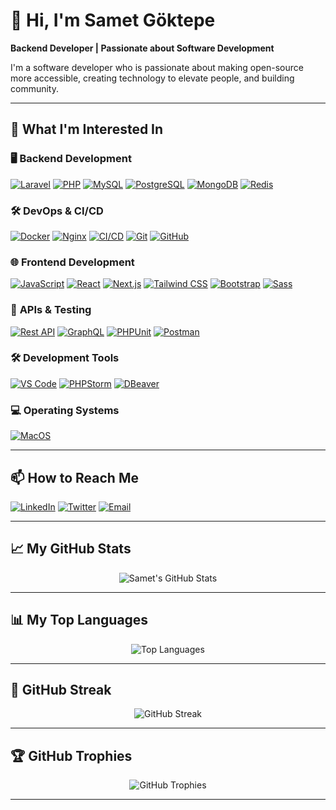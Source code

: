 # 👋 Hi, I'm Samet Göktepe

**Backend Developer | Passionate about Software Development**

I'm a software developer who is passionate about making open-source more accessible, creating technology to elevate people, and building community.

---

## 👀 What I'm Interested In

### 🖥️ **Backend Development**
[![Laravel](https://img.shields.io/badge/Laravel-FF2D20?logo=laravel&logoColor=white)](https://laravel.com)
[![PHP](https://img.shields.io/badge/PHP-777BB4?logo=php&logoColor=white)](https://www.php.net)
[![MySQL](https://img.shields.io/badge/MySQL-4479A1?logo=mysql&logoColor=white)](https://www.mysql.com)
[![PostgreSQL](https://img.shields.io/badge/PostgreSQL-336791?logo=postgresql&logoColor=white)](https://www.postgresql.org)
[![MongoDB](https://img.shields.io/badge/MongoDB-47A248?logo=mongodb&logoColor=white)](https://www.mongodb.com)
[![Redis](https://img.shields.io/badge/Redis-DC382D?logo=redis&logoColor=white)](https://redis.io)

### 🛠️ **DevOps & CI/CD**
[![Docker](https://img.shields.io/badge/Docker-2496ED?logo=docker&logoColor=white)](https://www.docker.com)
[![Nginx](https://img.shields.io/badge/Nginx-269539?logo=nginx&logoColor=white)](https://www.nginx.com)
[![CI/CD](https://img.shields.io/badge/CI/CD-000000?logo=ci/cd&logoColor=white)](https://en.wikipedia.org/wiki/CI/CD)
[![Git](https://img.shields.io/badge/Git-F05032?logo=git&logoColor=white)](https://git-scm.com)
[![GitHub](https://img.shields.io/badge/GitHub-181717?logo=github&logoColor=white)](https://github.com)

### 🌐 **Frontend Development**
[![JavaScript](https://img.shields.io/badge/JavaScript-F7DF1E?logo=javascript&logoColor=black)](https://www.javascript.com)
[![React](https://img.shields.io/badge/React-61DAFB?logo=react&logoColor=white)](https://reactjs.org)
[![Next.js](https://img.shields.io/badge/Next.js-000000?logo=next.js&logoColor=white)](https://nextjs.org)
[![Tailwind CSS](https://img.shields.io/badge/Tailwind_CSS-38B2AC?logo=tailwind-css&logoColor=white)](https://tailwindcss.com)
[![Bootstrap](https://img.shields.io/badge/Bootstrap-7952B3?logo=bootstrap&logoColor=white)](https://getbootstrap.com)
[![Sass](https://img.shields.io/badge/Sass-CC6699?logo=sass&logoColor=white)](https://sass-lang.com)

### 🔗 **APIs & Testing**
[![Rest API](https://img.shields.io/badge/Rest_API-000000?logo=rest-api&logoColor=white)](https://restfulapi.net)
[![GraphQL](https://img.shields.io/badge/GraphQL-E10098?logo=graphql&logoColor=white)](https://graphql.org)
[![PHPUnit](https://img.shields.io/badge/PHPUnit-4856A3?logo=phpunit&logoColor=white)](https://phpunit.de)
[![Postman](https://img.shields.io/badge/Postman-FF6C37?logo=postman&logoColor=white)](https://www.postman.com)

### 🛠️ **Development Tools**
[![VS Code](https://img.shields.io/badge/VS_Code-007ACC?logo=visual-studio-code&logoColor=white)](https://code.visualstudio.com)
[![PHPStorm](https://img.shields.io/badge/PHPStorm-000000?logo=phpstorm&logoColor=white)](https://www.jetbrains.com/phpstorm)
[![DBeaver](https://img.shields.io/badge/DBeaver-000000?logo=dbeaver&logoColor=white)](https://dbeaver.io)

### 💻 **Operating Systems**
[![MacOS](https://img.shields.io/badge/MacOS-000000?logo=macos&logoColor=white)](https://www.apple.com/macos)

---

## 📫 How to Reach Me
[![LinkedIn](https://img.shields.io/badge/LinkedIn-0077B5?logo=linkedin&logoColor=white)](https://www.linkedin.com/in/samet-g%C3%B6ktepe-419932215/)
[![Twitter](https://img.shields.io/badge/Twitter-1DA1F2?logo=twitter&logoColor=white)](https://x.com/samet74goktepe)
[![Email](https://img.shields.io/badge/Email-D14836?logo=gmail&logoColor=white)](mailto:sametgoktepe74@gmail.com)

---

## 📈 My GitHub Stats
<p align="center">
  <img src="https://github-readme-stats.vercel.app/api?username=sametgoktepe&show_icons=true&theme=radical" alt="Samet's GitHub Stats" />
</p>

---

## 📊 My Top Languages
<p align="center">
  <img src="https://github-readme-stats.vercel.app/api/top-langs/?username=sametgoktepe&layout=compact&theme=radical" alt="Top Languages" />
</p>

---

## 🚀 GitHub Streak
<p align="center">
  <img src="http://github-readme-streak-stats.herokuapp.com?user=sametgoktepe&theme=radical&hide_border=true" alt="GitHub Streak" />
</p>

---

## 🏆 GitHub Trophies
<p align="center">
  <img src="https://github-profile-trophy.vercel.app/?username=sametgoktepe&theme=radical" alt="GitHub Trophies" />
</p>

---
